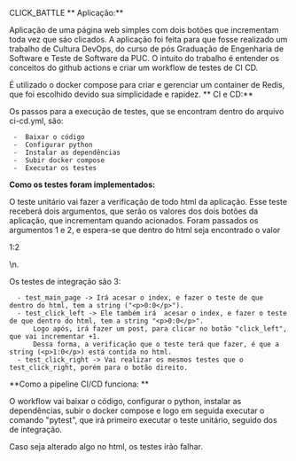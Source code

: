 CLICK_BATTLE
**
Aplicação:**

  Aplicação de uma página web simples com dois botões que incrementam toda vez que sáo clicados. 
  A aplicação foi feita para que fosse realizado um trabalho de Cultura DevOps, do curso de pós Graduação de Engenharia de Software e Teste de Software da PUC.
  O intuito do trabalho é entender os conceitos do github actions e criar um workflow de testes de CI CD.
  
  É utilizado o docker compose para criar e gerenciar um container de Redis, que foi escolhido devido sua simplicidade e rapidez.
**
CI e CD:**

   Os passos para a execução de testes, que se encontram dentro do arquivo ci-cd.yml, são:
  
     -  Baixar o código
     -  Configurar python
     -  Instalar as dependências
     -  Subir docker compose
     -  Executar os testes

    
**Como os testes foram implementados:**

  O teste unitário vai fazer a verificação de todo html da aplicação. Esse teste receberá dois argumentos, que serão os valores dos dois botões da aplicação, que incrementam quando acionados. 
  Foram passados os argumentos 1 e 2, e espera-se que dentro do html seja encontrado o valor <p>1:2</p>\n. 

  Os testes de integração são 3:

      - test_main_page -> Irá acesar o index, e fazer o teste de que dentro do html, tem a string ("<p>0:0</p>").
      - test_click_left -> Ele também irá  acesar o index, e fazer o teste de que dentro do html, tem a string "<p>0:0</p>". 
          Logo após, irá fazer um post, para clicar no botão "click_left", que vai incrementar +1. 
          Dessa forma, a verificação que o teste terá que fazer, é que a string (<p>1:0</p>) está contida no html.
      - test_click_right -> Vai realizar os mesmos testes que o test_click_right, porém para o botão direito. 

**Como a pipeline CI/CD funciona: **

  O workflow vai baixar o código, configurar o python, instalar as dependências, subir o docker compose e logo em seguida executar o comando "pytest", que irá primeiro executar o teste unitário, seguido dos de integração.


Caso seja alterado algo no html, os testes irão falhar. 
